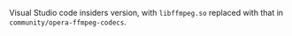 Visual Studio code insiders version, with `libffmpeg.so` replaced with that in `community/opera-ffmpeg-codecs`. 